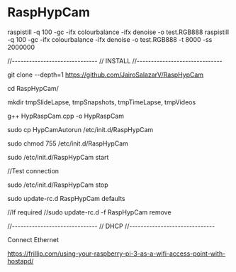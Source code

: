 # RaspHypCam
raspistill -q 100 -gc -ifx colourbalance -ifx denoise  -o test.RGB888
raspistill -q 100 -gc -ifx colourbalance -ifx denoise  -o test.RGB888 -t 8000 -ss 2000000




//------------------------------
// INSTALL
//------------------------------

git clone --depth=1 https://github.com/JairoSalazarV/RaspHypCam

cd RaspHypCam/

mkdir tmpSlideLapse, tmpSnapshots, tmpTimeLapse, tmpVideos

g++ HypRaspCam.cpp -o HypRaspCam

sudo cp HypCamAutorun /etc/init.d/RaspHypCam

sudo chmod 755 /etc/init.d/RaspHypCam

sudo /etc/init.d/RaspHypCam start

//Test connection

sudo /etc/init.d/RaspHypCam stop

sudo update-rc.d RaspHypCam defaults

//If required
//sudo update-rc.d -f RaspHypCam remove

//------------------------------
// DHCP
//------------------------------

Connect Ethernet

https://frillip.com/using-your-raspberry-pi-3-as-a-wifi-access-point-with-hostapd/
 






